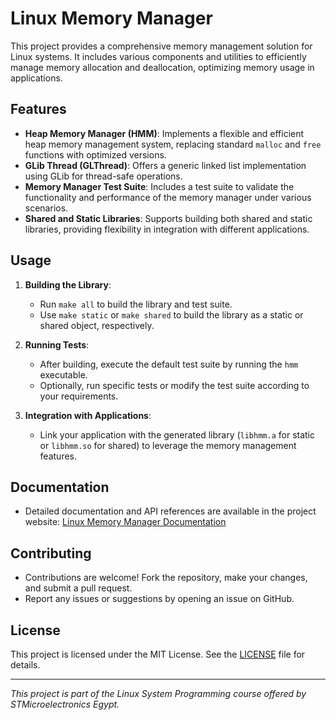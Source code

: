 # Linux Memory Manager

This project provides a comprehensive memory management solution for Linux systems. It includes various components and utilities to efficiently manage memory allocation and deallocation, optimizing memory usage in applications.

## Features
- **Heap Memory Manager (HMM)**: Implements a flexible and efficient heap memory management system, replacing standard `malloc` and `free` functions with optimized versions.
- **GLib Thread (GLThread)**: Offers a generic linked list implementation using GLib for thread-safe operations.
- **Memory Manager Test Suite**: Includes a test suite to validate the functionality and performance of the memory manager under various scenarios.
- **Shared and Static Libraries**: Supports building both shared and static libraries, providing flexibility in integration with different applications.

## Usage
1. **Building the Library**:
   - Run `make all` to build the library and test suite.
   - Use `make static` or `make shared` to build the library as a static or shared object, respectively.

2. **Running Tests**:
   - After building, execute the default test suite by running the `hmm` executable.
   - Optionally, run specific tests or modify the test suite according to your requirements.

3. **Integration with Applications**:
   - Link your application with the generated library (`libhmm.a` for static or `libhmm.so` for shared) to leverage the memory management features.

## Documentation
- Detailed documentation and API references are available in the project website: [Linux Memory Manager Documentation](https://mahmoud-abdelraouf.github.io/STM_System-Programming-under-Linux/)

## Contributing
- Contributions are welcome! Fork the repository, make your changes, and submit a pull request.
- Report any issues or suggestions by opening an issue on GitHub.

## License
This project is licensed under the MIT License. See the [LICENSE](../../LICENSE) file for details.

---

*This project is part of the Linux System Programming course offered by STMicroelectronics Egypt.*
